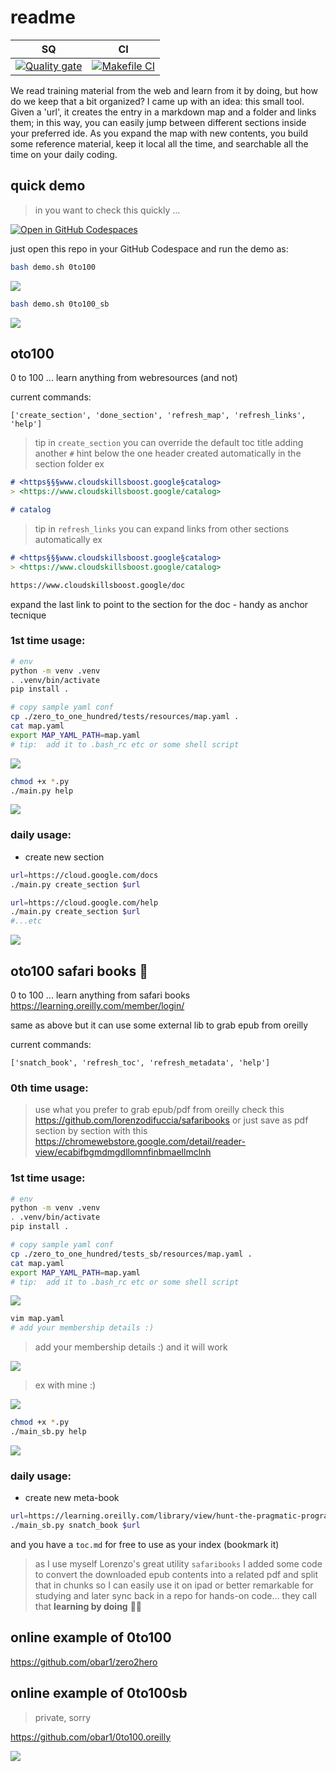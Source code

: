 # readme

| SQ | CI |                                                                                                         
| -- | -- | 
| [![Quality gate](https://sonarcloud.io/api/project_badges/quality_gate?project=obar1_0to100)](https://sonarcloud.io/summary/new_code?id=obar1_0to100) | [![Makefile CI](https://github.com/obar1/0to100/actions/workflows/makefile.yml/badge.svg)](https://github.com/obar1/0to100/actions/workflows/makefile.yml) | 

We read training material from the web and learn from it by doing, but how do we keep that a bit organized? I came up with an idea: this small tool.
Given a 'url', it creates the entry in a markdown map and a folder and links them; in this way, you can easily jump between different sections inside your preferred ide. As you expand the map with new contents, you build some reference material, keep it local all the time, and searchable all the time on your daily coding.

## quick demo

> in you want to check this quickly ...

[![Open in GitHub Codespaces](https://github.com/codespaces/badge.svg)](https://codespaces.new/obar1/0to100?quickstart=1)

just open this repo in your GitHub Codespace and run the demo as:

```bash
bash demo.sh 0to100
```

![](termtosvg_0oihyn7a.svg)

```bash
bash demo.sh 0to100_sb
```

![](termtosvg_9evceaqa.svg)



## oto100

0 to 100 ... learn anything from webresources (and not)

current commands:

```
['create_section', 'done_section', 'refresh_map', 'refresh_links', 'help']
```

> tip
in `create_section` you can override the default toc title adding another `#` hint below the one header created automatically in the section folder
ex
```markdown
# <https§§§www.cloudskillsboost.google§catalog>
> <https://www.cloudskillsboost.google/catalog>

# catalog
```
> tip
in `refresh_links` you can expand links from other sections automatically 
ex
```markdown
# <https§§§www.cloudskillsboost.google§catalog>
> <https://www.cloudskillsboost.google/catalog>

https://www.cloudskillsboost.google/doc
```
expand the last link to point to the section for the doc - handy as anchor tecnique 

### 1st time usage:

```bash
# env
python -m venv .venv
. .venv/bin/activate
pip install .

# copy sample yaml conf
cp ./zero_to_one_hundred/tests/resources/map.yaml .
cat map.yaml
export MAP_YAML_PATH=map.yaml
# tip:  add it to .bash_rc etc or some shell script

```

![](ab67dd2b-7c12-4cdf-a7a5-f773c2b67919.png)

```bash
chmod +x *.py
./main.py help
```

![](50a86373-910b-4a12-85ef-251b6d4f08f0.png)

### daily usage:

- create new section

```bash
url=https://cloud.google.com/docs
./main.py create_section $url

url=https://cloud.google.com/help
./main.py create_section $url
#...etc
```

![](9b873c30-eccb-4c17-9d36-1c302060f5c3.png)

## oto100 safari books :construction:

0 to 100 ... learn anything from safari books https://learning.oreilly.com/member/login/

same as above but it can use some external lib to grab epub from oreilly

current commands:

```
['snatch_book', 'refresh_toc', 'refresh_metadata', 'help']
```

### 0th time usage:

> use what you prefer to  grab epub/pdf from oreilly 
check this 
https://github.com/lorenzodifuccia/safaribooks 
or just save as pdf section  by section with this 
https://chromewebstore.google.com/detail/reader-view/ecabifbgmdmgdllomnfinbmaellmclnh


### 1st time usage:

```bash
# env
python -m venv .venv
. .venv/bin/activate
pip install .

# copy sample yaml conf
cp ./zero_to_one_hundred/tests_sb/resources/map.yaml .
cat map.yaml
export MAP_YAML_PATH=map.yaml
# tip:  add it to .bash_rc etc or some shell script
```

![](a4b09e11-9f1f-4098-a4e2-77d6df85226a.png)

```bash
vim map.yaml
# add your membership details :)
```

> add your membership details :) and it will work

![](c81254c5-058e-419a-b9c3-e967be2e5302.png)

> ex with mine :)

![](f5ac382b-dafe-4ba7-ba82-a3cabc01553e.png)

```bash
chmod +x *.py
./main_sb.py help
```

![](63fd79b5-ad41-45fd-a2dc-367f317bcc0c.png)

### daily usage:

- create new meta-book

```bash
url=https://learning.oreilly.com/library/view/hunt-the-pragmatic-programmer/020161622X/
./main_sb.py snatch_book $url
```

and you have a `toc.md` for free to use as your index (bookmark it)

> as I use myself Lorenzo's great utility `safaribooks` I added some code to convert the downloaded epub contents into a related pdf and split that in chunks so I can easily use it on ipad or better remarkable for studying and later sync back in a repo for hands-on code... they call that **learning by doing** 🖖🏻

## online example of 0to100

https://github.com/obar1/zero2hero

## online example of 0to100sb
> private, sorry

https://github.com/obar1/0to100.oreilly

![](d05502bb-4b90-422f-9624-568d9f02cd08.png)
